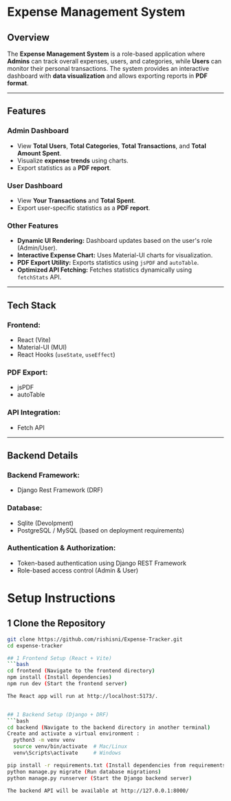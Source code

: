 # **Expense Management System**  

## **Overview**  
The **Expense Management System** is a role-based application where **Admins** can track overall expenses, users, and categories, while **Users** can monitor their personal transactions. The system provides an interactive dashboard with **data visualization** and allows exporting reports in **PDF format**.  

---

## **Features**  

### **Admin Dashboard**  
- View **Total Users**, **Total Categories**, **Total Transactions**, and **Total Amount Spent**.  
- Visualize **expense trends** using charts.  
- Export statistics as a **PDF report**.  

### **User Dashboard**  
- View **Your Transactions** and **Total Spent**.  
- Export user-specific statistics as a **PDF report**.  

### **Other Features**  
- **Dynamic UI Rendering:** Dashboard updates based on the user's role (Admin/User).  
- **Interactive Expense Chart:** Uses Material-UI charts for visualization.  
- **PDF Export Utility:** Exports statistics using `jsPDF` and `autoTable`.  
- **Optimized API Fetching:** Fetches statistics dynamically using `fetchStats` API.  

---

## **Tech Stack**  

### **Frontend:**  
- React (Vite)  
- Material-UI (MUI)  
- React Hooks (`useState`, `useEffect`)  

### **PDF Export:**  
- jsPDF  
- autoTable  

### **API Integration:**  
- Fetch API  

---

## **Backend Details**  

### **Backend Framework:**  
- Django Rest Framework (DRF)  

### **Database:**  
- Sqlite (Devolpment)
- PostgreSQL / MySQL (based on deployment requirements)  

### **Authentication & Authorization:**  
- Token-based authentication using Django REST Framework  
- Role-based access control (Admin & User)  

# Setup Instructions

## 1 Clone the Repository  
```bash
git clone https://github.com/rishisni/Expense-Tracker.git
cd expense-tracker

## 1 Frontend Setup (React + Vite)
```bash
cd frontend (Navigate to the frontend directory)
npm install (Install dependencies)
npm run dev (Start the frontend server)

The React app will run at http://localhost:5173/.


## 1 Backend Setup (Django + DRF)
```bash
cd backend (Navigate to the backend directory in another terminal)
Create and activate a virtual environment :
  python3 -m venv venv
  source venv/bin/activate  # Mac/Linux
  venv\Scripts\activate     # Windows

pip install -r requirements.txt (Install dependencies from requirements.txt)
python manage.py migrate (Run database migrations)
python manage.py runserver (Start the Django backend server)

The backend API will be available at http://127.0.0.1:8000/
